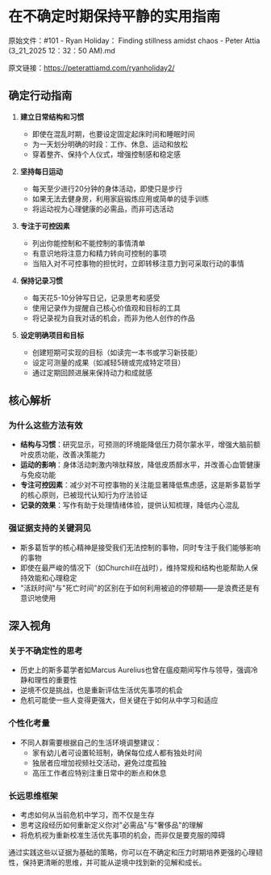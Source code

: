 # 在不确定时期保持平静的实用指南

原始文件：#101 - Ryan Holiday： Finding stillness amidst chaos - Peter Attia (3_21_2025 12：32：50 AM).md

原文链接：https://peterattiamd.com/ryanholiday2/

## 确定行动指南

1. **建立日常结构和习惯**
   - 即使在混乱时期，也要设定固定起床时间和睡眠时间
   - 为一天划分明确的时段：工作、休息、运动和放松
   - 穿着整齐、保持个人仪式，增强控制感和稳定感

2. **坚持每日运动**
   - 每天至少进行20分钟的身体活动，即使只是步行
   - 如果无法去健身房，利用家庭锻炼应用或简单的徒手训练
   - 将运动视为心理健康的必需品，而非可选活动

3. **专注于可控因素**
   - 列出你能控制和不能控制的事情清单
   - 有意识地将注意力和精力转向可控制的事项
   - 当陷入对不可控事物的担忧时，立即转移注意力到可采取行动的事情

4. **保持记录习惯**
   - 每天花5-10分钟写日记，记录思考和感受
   - 使用记录作为提醒自己核心价值观和目标的工具
   - 将记录视为自我对话的机会，而非为他人创作的作品

5. **设定明确项目和目标**
   - 创建短期可实现的目标（如读完一本书或学习新技能）
   - 设定可测量的成果（如减轻5磅或完成特定项目）
   - 通过定期回顾进展来保持动力和成就感

## 核心解析

### 为什么这些方法有效
- **结构与习惯**：研究显示，可预测的环境能降低压力荷尔蒙水平，增强大脑前额叶皮质功能，改善决策能力
- **运动的影响**：身体活动刺激内啡肽释放，降低皮质醇水平，并改善心血管健康与免疫功能
- **专注可控因素**：减少对不可控事物的关注能显著降低焦虑感，这是斯多葛哲学的核心原则，已被现代认知行为疗法验证
- **记录的效果**：写作有助于处理情绪体验，提供认知梳理，降低内心混乱

### 强证据支持的关键洞见
- 斯多葛哲学的核心精神是接受我们无法控制的事物，同时专注于我们能够影响的事物
- 即使在最严峻的情况下（如Churchill在战时），维持常规和结构也能帮助人保持效能和心理稳定
- "活跃时间"与"死亡时间"的区别在于如何利用被迫的停顿期——是浪费还是有意识地使用

## 深入视角

### 关于不确定性的思考
- 历史上的斯多葛学者如Marcus Aurelius也曾在瘟疫期间写作与领导，强调冷静和理性的重要性
- 逆境不仅是挑战，也是重新评估生活优先事项的机会
- 危机可能使一些人变得更强大，但关键在于如何从中学习和适应

### 个性化考量
- 不同人群需要根据自己的生活环境调整建议：
  - 家有幼儿者可设置轮班制，确保每位成人都有独处时间
  - 独居者应增加视频社交活动，避免过度孤独
  - 高压工作者应特别注重日常中的断点和休息

### 长远思维框架
- 考虑如何从当前危机中学习，而不仅是生存
- 思考这段经历如何重新定义你对"必需品"与"奢侈品"的理解
- 将危机视为重新校准生活优先事项的机会，而非仅是要克服的障碍

通过实践这些以证据为基础的策略，你可以在不确定和压力时期培养更强的心理韧性，保持更清晰的思维，并可能从逆境中找到新的见解和成长。